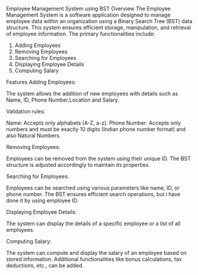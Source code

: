 Employee Management System using BST
Overview
The Employee Management System is a software application designed to manage employee data within an organization using a Binary Search Tree (BST) data structure. This system ensures efficient storage, manipulation, and retrieval of employee information. The primary functionalities include:

1. Adding Employees
2. Removing Employees
3. Searching for Employees
4. Displaying Employee Details
5. Computing Salary

Features
Adding Employees:

The system allows the addition of new employees with details such as Name, ID, Phone Number,Location and Salary.

Validation rules:

Name: Accepts only alphabets (A-Z, a-z).
Phone Number: Accepts only numbers and must be exactly 10 digits (Indian phone number format) and also Natural Numbers.

Removing Employees:

Employees can be removed from the system using their unique ID.
The BST structure is adjusted accordingly to maintain its properties.

Searching for Employees:

Employees can be searched using various parameters like name, ID, or phone number.
The BST ensures efficient search operations, but i have done it by using employee ID.

Displaying Employee Details:

The system can display the details of a specific employee or a list of all employees.

Computing Salary:

The system can compute and display the salary of an employee based on stored information.
Additional functionalities like bonus calculations, tax deductions, etc., can be added.
